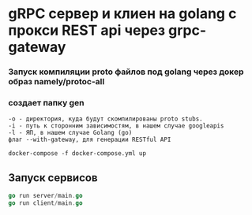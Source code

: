 # gRPC сервер и клиен на golang с прокси REST api через grpc-gateway 

### Запуск компиляции proto файлов под golang через докер образ namely/protoc-all
### создает папку gen
```
-o - директория, куда будут скомпилированы proto stubs.
-i - путь к сторонним зависимостям, в нашем случае googleapis
-l - ЯП, в нашем случае Golang (go)
флаг --with-gateway, для генерации RESTful API
```

```
docker-compose -f docker-compose.yml up
```

## Запуск сервисов
```go
go run server/main.go
go run client/main.go 
```
